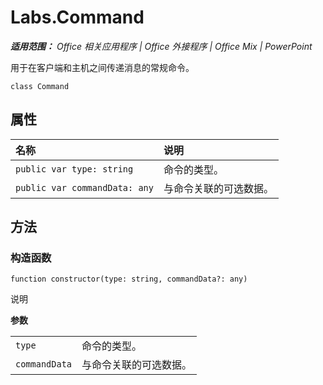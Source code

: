 ﻿
# Labs.Command

 _**适用范围：** Office 相关应用程序 | Office 外接程序 | Office Mix | PowerPoint_

用于在客户端和主机之间传递消息的常规命令。

```
class Command
```


## 属性


|**名称**|**说明**|
|:-----|:-----|
| `public var type: string`|命令的类型。|
| `public var commandData: any`|与命令关联的可选数据。|

## 方法




### 构造函数

 `function constructor(type: string, commandData?: any)`

说明

 **参数**


|||
|:-----|:-----|
| `type`|命令的类型。|
| `commandData`|与命令关联的可选数据。|
